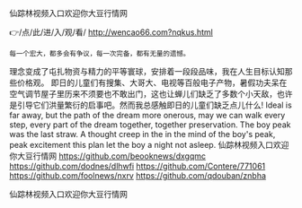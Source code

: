 
仙踪林视频入口欢迎你大豆行情网




👉/点/此/进/入/观/看/ http://wencao66.com?nqkus.html




	每一个宏大，都多会有争议，每一次完备，都有无量的遗憾。
理念变成了屯扎物资与精力的平等寰球，安排着一段段品味，我在人生目标认知那些价格观。
即日的儿童们有搜集、大哥大、电视等百般电子产物，暑假功夫呆在空气调节屋子里历来不须要也不敢出门，这也让蝉儿们缺乏了多数个小天敌，也许是引导它们洪量繁衍的启事吧。然而我总感触即日的儿童们缺乏点儿什么!
Ideal is far away, but the path of the dream more onerous, may we can walk every step, every part of the dream together, together preservation.
The boy peak was the last straw.
A thought creep in the in the mind of the boy's peak, peak excitement this plan let the boy a night not asleep.
仙踪林视频入口欢迎你大豆行情网 https://github.com/beooknews/dxgqmc
https://github.com/dodnes/dlhwfi
https://github.com/Contere/771061
https://github.com/foolnews/nxrv
https://github.com/qdouban/znbha





仙踪林视频入口欢迎你大豆行情网
